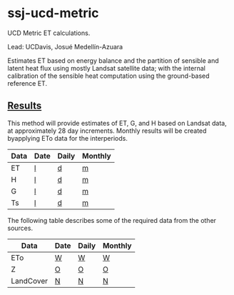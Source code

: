 # ssj-ucd-metric
UCD Metric ET calculations.

Lead: UCDavis, Josué Medellín-Azuara

Estimates ET based on energy balance and the partition of sensible and
latent heat flux using mostly Landsat satellite data; with the
internal calibration of the sensible heat computation using the
ground-based reference ET.

## [Results](./results)

This method will provide estimates of ET, G, and H based on Landsat
data, at approximately 28 day increments.  Monthly results will be
created byapplying ETo data for the interperiods.


Data | Date | Daily | Monthly
---  | --- | --- | ---
ET   | [l] | [d] | [m]
H    | [l] | [d] | [m]
G    | [l] | [d] | [m]
Ts   | [l] | [d] | [m]

The following table describes some of the required data from the other sources.

Data | Date | Daily | Monthly
--------- | --- | --- | ---
ETo       | [W] | [W] | [W]
Z         | [O] | [O] | [O]
LandCover | [N] | [N] | [N]



[O]: https://github.com/ssj-delta-cu/ssj-overview
[W]: https://github.com/ssj-delta-cu/ssj-weather/cimis
[N]: https://github.com/ssj-delta-cu/ssj-nasa-landcover
[l]: ./results/dates
[d]: ./results/daily
[m]: ./results/monthly